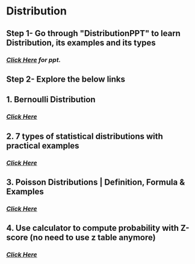 
# **Distribution**
## **Step 1- Go through "DistributionPPT" to learn Distribution, its examples and its types**
### *<a href= "https://docs.google.com/presentation/d/e/2PACX-1vQrZoyGjBXA6ytCrQXo-8VMLzD4VfRG9GzCx9KoPC_G_1z6HoGA4bstx2KjrB3hsw/pub?start=false&loop=false&delayms=3000"> Click Here</a> for ppt.*
## **Step 2- Explore the below links**
## **1. Bernoulli Distribution**
### *<a href= "https://www.cuemath.com/data/bernoulli-distribution/"> Click Here</a>*
## **2. 7 types of statistical distributions with practical examples**
### *<a href= "https://datasciencedojo.com/blog/types-of-statistical-distributions-in-ml/"> Click Here</a>*
## **3. Poisson Distributions | Definition, Formula & Examples**
### *<a href= "https://www.scribbr.com/statistics/poisson-distribution/#:~:text=A%20Poisson%20distribution%20is%20a,the%20mean%20number%20of%20events."> Click Here</a>*
## **4. Use calculator to compute probability with Z-score (no need to use z table anymore)**
### *<a href= "https://www.youtube.com/watch?v=KxE2XBPcgeM"> Click Here</a>*
